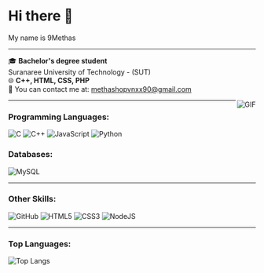 <div align="">
  
  # Hi there 👋  
  My name is 9Methas

  ---

  🎓 **Bachelor's degree student**  
  Suranaree University of Technology - (SUT)  
  🌐 **C++, HTML, CSS, PHP**  
  📧 You can contact me at: [methashopvnxx90@gmail.com](mailto:methashopvnxx90@gmail.com)

  <img align="right" alt="GIF" src="https://media.tenor.com/hVRhFeDFW6oAAAAi/anime-wave.gif" />

  ---

  ### Programming Languages:
  ![C](https://img.shields.io/badge/-C-00599C?logo=c&logoColor=white&style=flat-square)
  ![C++](https://img.shields.io/badge/-C++-00599C?logo=cplusplus&logoColor=white&style=flat-square)
  ![JavaScript](https://img.shields.io/badge/-JavaScript-F7DF1E?logo=javascript&logoColor=black&style=flat-square)
  ![Python](https://img.shields.io/badge/-Python-3776AB?logo=python&logoColor=white&style=flat-square)

  ### Databases:
  ![MySQL](https://img.shields.io/badge/-MySQL-4479A1?logo=mysql&logoColor=white&style=flat-square)

  ---

  ### Other Skills:
  ![GitHub](https://img.shields.io/badge/-GitHub-181717?logo=github&logoColor=white&style=flat-square)
  ![HTML5](https://img.shields.io/badge/-HTML5-E34F26?logo=html5&logoColor=white&style=flat-square)
  ![CSS3](https://img.shields.io/badge/-CSS3-1572B6?logo=css3&logoColor=white&style=flat-square)
  ![NodeJS](https://img.shields.io/badge/-Node.js-339933?logo=node.js&logoColor=white&style=flat-square)

  ---

  ### Top Languages:
  ![Top Langs](https://github-readme-stats.vercel.app/api/top-langs/?username=9Methas&layout=compact&theme=dark)

</div>
